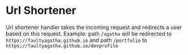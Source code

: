 # Url Shortener

Url shortener handler takes the incoming request and redirects a user based on this request.
Example:
path `/agatha` will be redirected to `https://faultyagatha.github.io` and path `/portfolio` to `https://faultyagatha.github.io/devprofile`